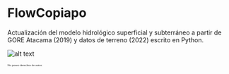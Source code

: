 # FlowCopiapo
 
Actualización del modelo hidrológico superficial y subterráneo a partir de GORE Atacama (2019) y datos de terreno (2022) escrito en Python. 

![alt text](https://github.com/ccalvocm/FlowCopiapo/blob/pruebas/imgs/Niveles2022.png?raw=true)

<span style="font-family:Papyrus; font-size:.5em;">No poseo derechos de autor. </span>
